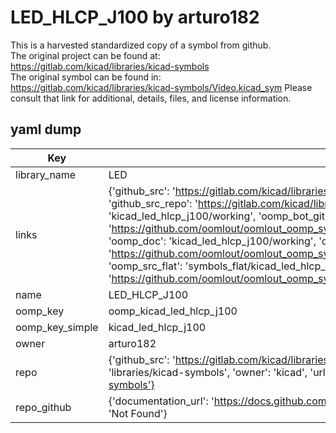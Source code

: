 # LED_HLCP_J100 by arturo182  
This is a harvested standardized copy of a symbol from github.  
The original project can be found at:  
https://gitlab.com/kicad/libraries/kicad-symbols  
The original symbol can be found in:
https://gitlab.com/kicad/libraries/kicad-symbols/Video.kicad_sym
Please consult that link for additional, details, files, and license information.  
## yaml dump  
| Key | Value |  
| --- | --- |  
| library_name | LED |  
| links | {'github_src': 'https://gitlab.com/kicad/libraries/kicad-symbols/Video.kicad_sym', 'github_src_repo': 'https://gitlab.com/kicad/libraries/kicad-symbols', 'oomp_bot': 'kicad_led_hlcp_j100/working', 'oomp_bot_github': 'https://github.com/oomlout/oomlout_oomp_symbol_bot/tree/main/kicad_led_hlcp_j100/working', 'oomp_doc': 'kicad_led_hlcp_j100/working', 'oomp_doc_github': 'https://github.com/oomlout/oomlout_oomp_symbol_doc/tree/main/kicad_led_hlcp_j100/working', 'oomp_src_flat': 'symbols_flat/kicad_led_hlcp_j100/working', 'oomp_src_flat_github': 'https://github.com/oomlout/oomlout_oomp_symbol_src/tree/main/kicad_led_hlcp_j100/working'} |  
| name | LED_HLCP_J100 |  
| oomp_key | oomp_kicad_led_hlcp_j100 |  
| oomp_key_simple | kicad_led_hlcp_j100 |  
| owner | arturo182 |  
| repo | {'github_src': 'https://gitlab.com/kicad/libraries/kicad-symbols/Video.kicad_sym', 'name': 'libraries/kicad-symbols', 'owner': 'kicad', 'url': 'https://gitlab.com/kicad/libraries/kicad-symbols'} |  
| repo_github | {'documentation_url': 'https://docs.github.com/rest/repos/repos#get-a-repository', 'message': 'Not Found'} |  

